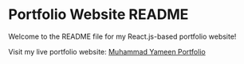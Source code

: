# Portfolio Website README

Welcome to the README file for my React.js-based portfolio website!

Visit my live portfolio website: [Muhammad Yameen Portfolio](https://muhammadyamin.netlify.app/)

